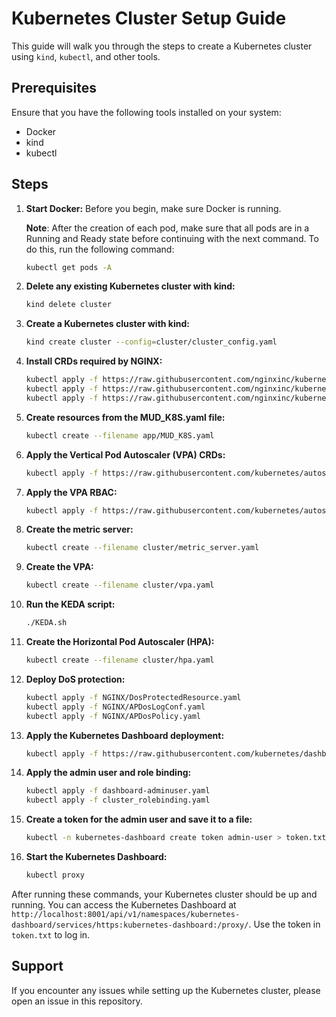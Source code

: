# Kubernetes Cluster Setup Guide

This guide will walk you through the steps to create a Kubernetes cluster using `kind`, `kubectl`, and other tools.

## Prerequisites

Ensure that you have the following tools installed on your system:

- Docker
- kind
- kubectl

## Steps

1. **Start Docker:** Before you begin, make sure Docker is running.
   
   **Note**: After the creation of each pod, make sure that all pods are in a Running and Ready state before continuing with the next command. To do this, run the following command:
   
   ```bash
   kubectl get pods -A
   ```

2. **Delete any existing Kubernetes cluster with kind:**
   
   ```bash
   kind delete cluster
   ```

3. **Create a Kubernetes cluster with kind:**
   
   ```bash
   kind create cluster --config=cluster/cluster_config.yaml
   ```

4. **Install CRDs required by NGINX:**
   
   ```bash
   kubectl apply -f https://raw.githubusercontent.com/nginxinc/kubernetes-ingress/v3.4.2/deploy/crds.yaml
   kubectl apply -f https://raw.githubusercontent.com/nginxinc/kubernetes-ingress/v3.4.2/deploy/crds-nap-waf.yaml
   kubectl apply -f https://raw.githubusercontent.com/nginxinc/kubernetes-ingress/v3.4.2/deploy/crds-nap-dos.yaml
   ```

5. **Create resources from the MUD_K8S.yaml file:**
   
   ```bash
   kubectl create --filename app/MUD_K8S.yaml
   ```

6. **Apply the Vertical Pod Autoscaler (VPA) CRDs:**
   
   ```bash
   kubectl apply -f https://raw.githubusercontent.com/kubernetes/autoscaler/vpa-release-1.0/vertical-pod-autoscaler/deploy/vpa-v1-crd.yaml
   ```

7. **Apply the VPA RBAC:**
   
   ```bash
   kubectl apply -f https://raw.githubusercontent.com/kubernetes/autoscaler/vpa-release-1.0/vertical-pod-autoscaler/deploy/vpa-v1-rbac.yaml
   ```

8. **Create the metric server:**
   
   ```bash
   kubectl create --filename cluster/metric_server.yaml
   ```

9. **Create the VPA:**
   
   ```bash
   kubectl create --filename cluster/vpa.yaml
   ```

10. **Run the KEDA script:**
    
    ```bash
    ./KEDA.sh
    ```

11. **Create the Horizontal Pod Autoscaler (HPA):**
    
    ```bash
    kubectl create --filename cluster/hpa.yaml
    ```

12. **Deploy DoS protection:**
    
    ```bash
    kubectl apply -f NGINX/DosProtectedResource.yaml 
    kubectl apply -f NGINX/APDosLogConf.yaml 
    kubectl apply -f NGINX/APDosPolicy.yaml 
    ```

13. **Apply the Kubernetes Dashboard deployment:**
    
    ```bash
    kubectl apply -f https://raw.githubusercontent.com/kubernetes/dashboard/v2.0.0-beta8/aio/deploy/recommended.yaml
    ```

14. **Apply the admin user and role binding:**
    
    ```bash
    kubectl apply -f dashboard-adminuser.yaml
    kubectl apply -f cluster_rolebinding.yaml
    ```

15. **Create a token for the admin user and save it to a file:**
    
    ```bash
    kubectl -n kubernetes-dashboard create token admin-user > token.txt
    ```

16. **Start the Kubernetes Dashboard:**
    
    ```bash
    kubectl proxy
    ```

After running these commands, your Kubernetes cluster should be up and running. You can access the Kubernetes Dashboard at `http://localhost:8001/api/v1/namespaces/kubernetes-dashboard/services/https:kubernetes-dashboard:/proxy/`. Use the token in `token.txt` to log in.

## Support

If you encounter any issues while setting up the Kubernetes cluster, please open an issue in this repository.
